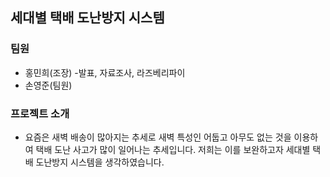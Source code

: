 ## 세대별 택배 도난방지 시스템

### 팀원

+ 홍민희(조장)
    -발표, 자료조사, 라즈베리파이
+ 손영준(팀원)

### 프로젝트 소개

+ 요즘은 새벽 배송이 많아지는 추세로 새벽 특성인 어둡고 아무도 없는 것을 이용하여 택배 도난 사고가 많이 일어나는 추세입니다. 저희는 이를 보완하고자 세대별 택배 도난방지 시스템을 생각하였습니다.

